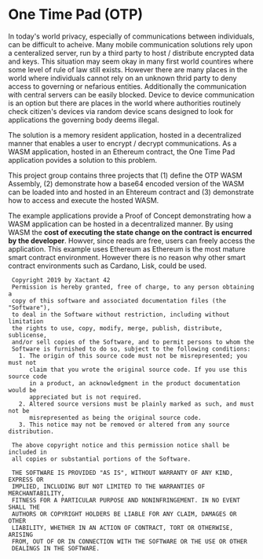 # One Time Pad (OTP)
In today's world privacy, especially of communications between individuals, can be difficult to acheive. Many mobile communication solutions rely upon a centeralized server, run by a third party to host / distribute encrypted data and keys. This situation may seem okay in many first world countires where some level of rule of law still exists. However there are many places in the world where individuals cannot rely on an unknown thrid party to deny access to governing or nefarious entities. Additionally the communication with central servers can be easily blocked. Device to device communication is an option but there are places in the world where authorities routinely check citizen's devices via random device scans designed to look for applications the governing body deems illegal.

The solution is a memory resident application, hosted in a decentralized manner that enables a user to encrypt / decrypt communications. As a WASM application, hosted in an Ethereum contract, the One Time Pad application povides a solution to this problem.

This project group contains three projects that (1) define the OTP WASM Assembly, (2) demonstrate how a base64 encoded version of the WASM can be loaded into and hosted in an Ehtereum contract and (3) demonstrate how to access and execute the hosted WASM. 

The example applications provide a Proof of Concept demonstrating how a WASM application can be hosted in a decentralized manner. By using WASM the __cost of executing the state change on the contract is encurred by the developer__. Howver, since reads are free, users can freely access the application. This example uses Ethereum as Ethereum is the most mature smart contract environment. However there is no reason why other smart contract environments such as Cardano, Lisk, could be used.

```
 Copyright 2019 by Xactant 42
 Permission is hereby granted, free of charge, to any person obtaining a
 copy of this software and associated documentation files (the "Software"),
 to deal in the Software without restriction, including without limitation
 the rights to use, copy, modify, merge, publish, distribute, sublicense,
 and/or sell copies of the Software, and to permit persons to whom the
 Software is furnished to do so, subject to the following conditions:
   1. The origin of this source code must not be misrepresented; you must not
      claim that you wrote the original source code. If you use this source code
      in a product, an acknowledgment in the product documentation would be
      appreciated but is not required.
   2. Altered source versions must be plainly marked as such, and must not be
      misrepresented as being the original source code.
   3. This notice may not be removed or altered from any source distribution.

 The above copyright notice and this permission notice shall be included in
 all copies or substantial portions of the Software.

 THE SOFTWARE IS PROVIDED "AS IS", WITHOUT WARRANTY OF ANY KIND, EXPRESS OR
 IMPLIED, INCLUDING BUT NOT LIMITED TO THE WARRANTIES OF MERCHANTABILITY,
 FITNESS FOR A PARTICULAR PURPOSE AND NONINFRINGEMENT. IN NO EVENT SHALL THE
 AUTHORS OR COPYRIGHT HOLDERS BE LIABLE FOR ANY CLAIM, DAMAGES OR OTHER
 LIABILITY, WHETHER IN AN ACTION OF CONTRACT, TORT OR OTHERWISE, ARISING
 FROM, OUT OF OR IN CONNECTION WITH THE SOFTWARE OR THE USE OR OTHER
 DEALINGS IN THE SOFTWARE.
```
